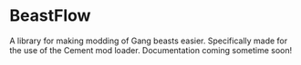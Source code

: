 # BeastFlow
A library for making modding of Gang beasts easier. Specifically made for the use of the Cement mod loader. Documentation coming sometime soon!
